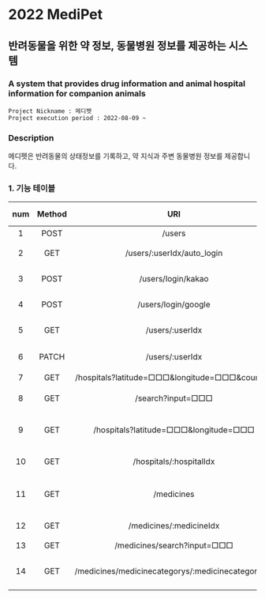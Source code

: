 # 2022 MediPet </br>

## 반려동물을 위한 약 정보, 동물병원 정보를 제공하는 시스템 
### A system that provides drug information and animal hospital information for companion animals </br>

```
Project Nickname : 메디펫
Project execution period : 2022-08-09 ~
```

### Description
메디펫은 반려동물의 상태정보를 기록하고, 약 지식과 주변 동물병원 정보를 제공합니다. </br>



### 1. 기능 테이블

| num 	| Method 	|   URI  	| Description 	| server reflection 	| complete or not 	| note 	|
|:---:	|:------:	|:------:	|:-----------:	|:-----------------:	|-----------------	|------	|
|  1  	|   POST  	| /users 	|  회원가입 API |                   	|                 	|      	|
|  2   	|   GET   	| /users/:userIdx/auto_login |자동 로그인 API             	|                   	|                 	|      	|
|  3   	|   POST    | /users/login/kakao    	|카카오 로그인 API             	|                   	|                 	|      	|
|  4   	|   POST    |/users/login/google      |구글 로그인 API             	|                   	|                 	|      	|
|  5   	|   GET	    | /users/:userIdx         |유저 정보 조회 API                   	|                 	|      	|
|  6   	|   PATCH   |/users/:userIdx       	  |유저 정보 수정 API        	|                   	|                 	|      	|
|  7   	|   GET     |/hospitals?latitude=□□□&longitude=□□□&count=5        	|     메인화면 API        	|                   	|                 	|      	|
|  8   	|   GET     | /search?input=□□□       	|  약 or 병원 전체 검색 API           	|                   	|                 	|      	|
|  9   	|   GET     | /hospitals?latitude=□□□&longitude=□□□       	|사용자 근처 병원 조회 API             	|                   	|                 	|      	|
| 10   	|   GET     |  /hospitals/:hospitalIdx      	| 병원 상세 조회 API            	|                   	|                 	|      	|
| 11   	|   GET     | /medicines       	| 약 전체 조회 API (카테고리별)            	|                   	|                 	|      	|
| 12   	|   GET     |  /medicines/:medicineIdx      	|  약 상세 조회 API           	|                   	|                 	|      	|
| 13   	|   GET     |  /medicines/search?input=□□□      	|  약 검색 API           	|                   	|                 	|      	|
| 14    |   GET     |/medicines/medicinecategorys/:medicinecategoryIdx|약 카테고리 상세 조회 API
